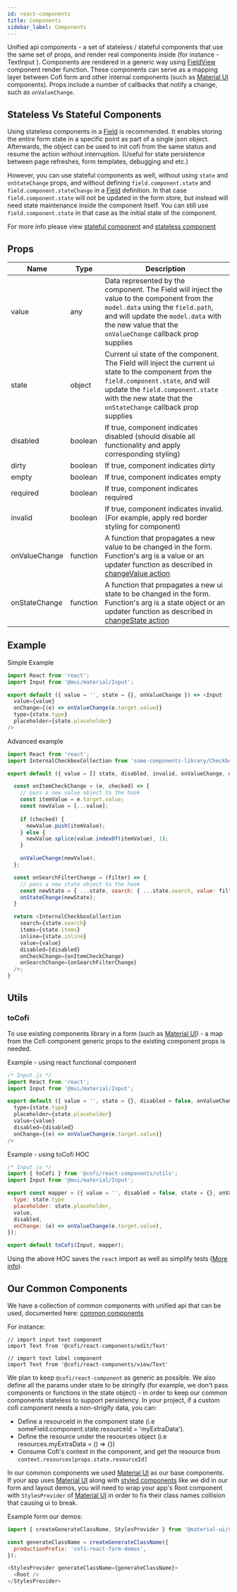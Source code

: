 ```yaml
---
id: react-components
title: Components
sidebar_label: Components
---
```


Unified api components - a set of stateless / stateful components that use the same set of props, and render real components inside (for instance - TextInput ).
Components are rendered in a generic way using [FieldView](react-field.html#field-view) component render function.
These components can serve as a mapping layer between Cofi form and other internal components (such as [Material UI](https://material-ui.com/) components).
Props include a number of callbacks that notify a change, such as `onValueChange`.

## Stateless Vs Stateful Components

Using stateless components in a [Field](react-field) is recommended. It enables storing the entire form state in a specific point as part of a single json object. Afterwards, the object can be used to init cofi from the same status and resume the action without interruption. (Useful for state persistence between page refreshes, form templates, debugging and etc.)

However, you can use stateful components as well, without using `state` and `onStateChange` props, and without defining `field.component.state` and `field.component.stateChange` in a [Field](react-field) definition. In that case `field.component.state` will not be updated in the form store, but instead will need state maintenance inside the component itself. 
You can still use `field.component.state` in that case as the initial state of the component.

For more info please view [stateful component](component#stateful-component) and [stateless component](component#stateless-component)

## Props

| Name          | Type          | Description |
| ------------- |-------------| ------------|
| value | any | Data represented by the component. The Field will inject the value to the component from the `model.data` using the `field.path`, and will update the `model.data` with the new value that the `onValueChange` callback prop supplies |
| state | object | Current ui state of the component. The Field will inject the current ui state to the component from the `field.component.state`, and will update the `field.component.state` with the new state that the `onStateChange` callback prop supplies |
| disabled | boolean | If true, component indicates disabled (should disable all functionality and apply corresponding styling) |
| dirty | boolean | If true, component indicates dirty |
| empty | boolean | If true, component indicates empty |
| required | boolean | If true, component indicates required |
| invalid | boolean | If true, component indicates invalid. (For example, apply red border styling for component) |
| onValueChange | function | A function that propagates a new value to be changed in the form. Function's arg is a value or an updater function as described in [changeValue action](actions#changevalue) |
| onStateChange | function | A function that propagates a new ui state to be changed in the form. Function's arg is a state object or an updater function as described in [changeState action](actions#changestate) |

## Example

Simple Example

```javascript
import React from 'react';
import Input from '@mui/material/Input';

export default ({ value = '', state = {}, onValueChange }) => <Input
  value={value}
  onChange={(e) => onValueChange(e.target.value)}
  type={state.type}
  placeholder={state.placeholder}
/>
```

Advanced example

```javascript
import React from 'react';
import InternalCheckboxCollection from 'some-components-library/CheckboxCollection';

export default ({ value = [] state, disabled, invalid, onValueChange, onStateChange }) => {

  const onItemCheckChange = (e, checked) => {
    // pass a new value object to the hook
    const itemValue = e.target.value;
    const newValue = [...value];
    
    if (checked) {
      newValue.push(itemValue);
    } else {
      newValue.splice(value.indexOf(itemValue), 1);
    }

    onValueChange(newValue);
  };

  const onSearchFilterChange = (filter) => {
    // pass a new state object to the hook
    const newState = { ...state, search: { ...state.search, value: filter } };
    onStateChange(newState);
  }

  return <InternalCheckboxCollection
    search={state.search}
    items={state.items}
    inline={state.inline}
    value={value}
    disabled={disabled}
    onCheckChange={onItemCheckChange}
    onSearchChange={onSearchFilterChange}
  />;
}
```

## Utils

### toCofi

To use existing components library in a form (such as [Material UI](https://material-ui.com/)) -
a map from the Cofi component generic props to the existing component props is needed.

Example - using react functional component

```javascript
/* Input.js */
import React from 'react';
import Input from '@mui/material/Input';

export default ({ value = '', state = {}, disabled = false, onValueChange }) => <Input
  type={state.type}
  placeholder={state.placeholder}
  value={value}
  disabled={disabled}
  onChange={(e) => onValueChange(e.target.value)}
/>
```

Example - using toCofi HOC

```javascript
/* Input.js */
import { toCofi } from '@cofi/react-components/utils';
import Input from '@mui/material/Input';

export const mapper = ({ value = '', disabled = false, state = {}, onValueChange }) => ({
  type: state.type
  placeholder: state.placeholder,
  value,
  disabled,
  onChange: (e) => onValueChange(e.target.value),
});

export default toCofi(Input, mapper);
```

Using the above HOC saves the `react` import as well as simplify tests ([More info](test#components-tests)).

## Our Common Components

We have a collection of common components with unified api that can be used, documented here:
[common components](https://galhavivi.github.io/cofi/react-components/index.html)

For instance:
```
// import input text component
import Text from '@cofi/react-components/edit/Text'

// import text label component
import Text from '@cofi/react-components/view/Text'

```

We plan to keep `@cofi/react-component` as generic as possible. We also define all the params under state to be stringify (for example, we don't pass components or functions in the state object) - in order to keep our common components stateless to support persistency. In your project, if a custom cofi component needs a non-strigify data, you can:
  - Define a resourceId in the component state (i.e someField.component.state.resourceId = 'myExtraData').
  - Define the resource under the resources object (i.e resources.myExtraData = () => {})
  - Consume Cofi's context in the component, and get the resource from `context.resources[props.state.resourceId]`

In our common components we used [Material UI](https://material-ui.com/) as our base components. 
If your app uses [Material UI](https://material-ui.com/) along with [styled components](https://www.styled-components.com/)
like we did in our form and layout demos, you will need to wrap your app's Root component with `StylesProvider` of [Material UI](https://material-ui.com/)
in order to fix their class names collision that causing ui to break.

Example form our demos:

```javascript
import { createGenerateClassName, StylesProvider } from '@material-ui/styles';

const generateClassName = createGenerateClassName({
  productionPrefix: 'cofi-react-form-demos',
});

<StylesProvider generateClassName={generateClassName}>
  <Root />
</StylesProvider>
```
